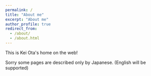 ```yaml
---
permalink: /
title: "About me"
excerpt: "About me"
author_profile: true
redirect_from: 
  - /about/
  - /about.html
---
```


This is Kei Ota's home on the web!

Sorry some pages are described only by Japanese. (English will be supported)